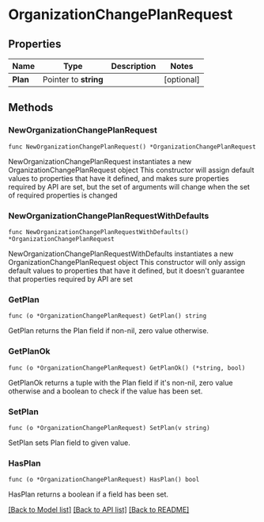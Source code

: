 # OrganizationChangePlanRequest

## Properties

Name | Type | Description | Notes
------------ | ------------- | ------------- | -------------
**Plan** | Pointer to **string** |  | [optional] 

## Methods

### NewOrganizationChangePlanRequest

`func NewOrganizationChangePlanRequest() *OrganizationChangePlanRequest`

NewOrganizationChangePlanRequest instantiates a new OrganizationChangePlanRequest object
This constructor will assign default values to properties that have it defined,
and makes sure properties required by API are set, but the set of arguments
will change when the set of required properties is changed

### NewOrganizationChangePlanRequestWithDefaults

`func NewOrganizationChangePlanRequestWithDefaults() *OrganizationChangePlanRequest`

NewOrganizationChangePlanRequestWithDefaults instantiates a new OrganizationChangePlanRequest object
This constructor will only assign default values to properties that have it defined,
but it doesn't guarantee that properties required by API are set

### GetPlan

`func (o *OrganizationChangePlanRequest) GetPlan() string`

GetPlan returns the Plan field if non-nil, zero value otherwise.

### GetPlanOk

`func (o *OrganizationChangePlanRequest) GetPlanOk() (*string, bool)`

GetPlanOk returns a tuple with the Plan field if it's non-nil, zero value otherwise
and a boolean to check if the value has been set.

### SetPlan

`func (o *OrganizationChangePlanRequest) SetPlan(v string)`

SetPlan sets Plan field to given value.

### HasPlan

`func (o *OrganizationChangePlanRequest) HasPlan() bool`

HasPlan returns a boolean if a field has been set.


[[Back to Model list]](../README.md#documentation-for-models) [[Back to API list]](../README.md#documentation-for-api-endpoints) [[Back to README]](../README.md)


